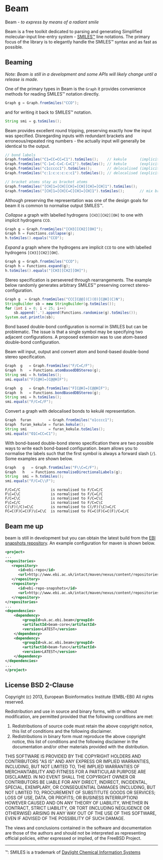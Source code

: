 # Beam

Beam - _to express by means of a radiant smile_ 

Beam is a free toolkit dedicated to parsing and generating Simplified
molecular-input line-entry system - [SMILES&trade;](http://en.wikipedia.org/wiki/Simplified_molecular-input_line-entry_system)
line notations. The primary focus of the library is to elegantly handle the
SMILES&trade; syntax and as fast as possible.

## Beaming

*Note: Beam is still in a development and some APIs will likely change until a release is made.*

One of the primary types in Beam is the `Graph` it provides convenience
methods for reading SMILES&trade; notation directly.

```java
Graph g = Graph.fromSmiles("CCO");
```

and for writing it back to SMILES&trade; notation.

```java
String smi = g.toSmiles();
```

Beam provides excellent round tripping, preserving exactly how the input was
specified. Disregarding inputs with redundant brackets and erroneous/repeated
ring numbers - the actually input will generally be identical to the output.

```java
// bond labels
Graph.fromSmiles("C1=CC=CC=C1").toSmiles();    // kekule      (implicit single bonds)
Graph.fromSmiles("C-1=C-C=C-C=C1").toSmiles(); // kekule      (explicit single bonds)
Graph.fromSmiles("c1ccccc1").toSmiles();       // delocalised (implicit aromatic bonds)
Graph.fromSmiles("c:1:c:c:c:c:c1").toSmiles(); // delocalised (explicit aromatic bonds)

// bracket atoms stay as bracket atoms
Graph.fromSmiles("[CH]1=[CH][CH]=[CH][CH]=[CH]1").toSmiles();
Graph.fromSmiles("[CH]1=[CH]C=C[CH]=[CH]1").toSmiles();       // mix bracket and subset atoms
```

Although preserving the representation was one of the design goals for beam it
is common to normalise output SMILES&trade;.

_Collapse_ a graph with labelled hydrogens `[CH3][CH2][OH]` to one with implicit
hydrogens `CCO`.

```java
Graph g = Graph.fromSmiles("[CH3][CH2][OH]");
Graph h = Functions.collapse(g);
h.toSmiles().equals("CCO");
```

_Expand_ a graph where the hydrogens are implicit `CCO` to one with labelled
hydrogens `[CH3][CH2][OH]`.

```java
Graph g = Graph.fromSmiles("CCO");
Graph h = Functions.expand(g);
h.toSmiles().equals("[CH3][CH2][OH]");
```

Stereo specification is persevered through rearrangements. The example below 
randomly generates arbitrary SMILES&trade; preserving correct stereo-configuration.

```java
Graph g  = Graph.fromSmiles("CCC[C@@](C)(O)[C@H](C)N");
StringBuilder sb = new StringBuilder(g.toSmiles());
for (int i = 0; i < 25; i++)
    sb.append('.').append(Functions.randomise(g).toSmiles());
System.out.println(sb);
```

Bond based double-bond configuration is normal in SMILES but can be problematic.
The issue is that a single symbol may be specifying two adjacent configurations.
A proposed extension was to use atom-based double-bond configuration.

Beam will input, output and convert atom and bond-based double-bond stereo 
specification. 

```java
Graph  g   = Graph.fromSmiles("F/C=C/F");
Graph  h   = Functions.atomBasedDBStereo(g);
String smi = h.toSmiles();
smi.equals("F[C@H]=[C@@H]F");
```

```java
Graph  g   = Graph.fromSmiles("F[C@H]=[C@@H]F");
Graph  h   = Functions.bondBasedDBStereo(g);
String smi = h.toSmiles();
smi.equals("F/C=C/F");
```

Convert a graph with delocalised bonds to kekul&eacute; representation.

```java
Graph  furan        = Graph.fromSmiles("o1cccc1");
Graph  furan_kekule = furan.kekule();
String smi          = furan_kekule.toSmiles();
smi.equals("O1C=CC=C1");
```

With bond-based double-bond stereo specification there are two possible ways to
write each bond-based configuration. beam allows you to normalise the labels such
that the first symbol is always a forward slash (`/`). Some examples are shown
below.

```java
Graph   g   = Graph.fromSmiles("F\\C=C/F");
Graph   h   = Functions.normaliseDirectionalLabels(g);
String  smi = h.toSmiles();
smi.equals("F/C=C\\F");
```

```
F/C=C/C              is normalised to F/C=C/C
F\C=C\C              is normalised to F/C=C/C
F/C=C\C              is normalised to F/C=C\C
F\C=C/C              is normalised to F/C=C\C
C(\F)(/C)=C\C        is normalised to C(/F)(\C)=C/C
FC=C(F)C=C(F)\C=C\C  is normalised to FC=C(F)C=C(F)/C=C/C
```

## Beam me up

beam is still in development but you can obtain the latest build from the [EBI snapshots repository](http://www.ebi.ac.uk/intact/maven/nexus/content/repositories/ebi-repo-snapshots/). An example configuration for maven is shown below.

```xml
<project>
...
<repositories>
   <repository>
      <id>ebi-repo</id>
      <url>http://www.ebi.ac.uk/intact/maven/nexus/content/repositories/ebi-repo/</url>
   </repository>
   <repository>
      <id>ebi-repo-snapshots</id>
      <url>http://www.ebi.ac.uk/intact/maven/nexus/content/repositories/ebi-repo-snapshots/</url>
   </repository>
</repositories>
...
<dependencies>
    <dependency>
        <groupId>uk.ac.ebi.beam</groupId>
        <artifactId>beam-core</artifactId>
        <version>LATEST</version>
    </dependency>
    <dependency>
        <groupId>uk.ac.ebi.beam</groupId>
        <artifactId>beam-func</artifactId>
        <version>LATEST</version>
    </dependency>
</dependencies>
...
</project>
```

## License BSD 2-Clause

Copyright (c) 2013, European Bioinformatics Institute (EMBL-EBI)
All rights reserved.

Redistribution and use in source and binary forms, with or without modification, are permitted provided that the following conditions are met:

 1. Redistributions of source code must retain the above copyright notice, this list of conditions and the following disclaimer.
 2. Redistributions in binary form must reproduce the above copyright notice, this list of conditions and the following disclaimer in the documentation and/or other materials provided with the distribution.

THIS SOFTWARE IS PROVIDED BY THE COPYRIGHT HOLDERS AND CONTRIBUTORS "AS IS" AND ANY EXPRESS OR IMPLIED WARRANTIES, INCLUDING, BUT NOT LIMITED TO, THE IMPLIED WARRANTIES OF MERCHANTABILITY AND FITNESS FOR A PARTICULAR PURPOSE ARE DISCLAIMED. IN NO EVENT SHALL THE COPYRIGHT OWNER OR CONTRIBUTORS BE LIABLE FOR ANY DIRECT, INDIRECT, INCIDENTAL, SPECIAL, EXEMPLARY, OR CONSEQUENTIAL DAMAGES (INCLUDING, BUT NOT LIMITED TO, PROCUREMENT OF SUBSTITUTE GOODS OR SERVICES; LOSS OF USE, DATA, OR PROFITS; OR BUSINESS INTERRUPTION) HOWEVER CAUSED AND ON ANY THEORY OF LIABILITY, WHETHER IN CONTRACT, STRICT LIABILITY, OR TORT (INCLUDING NEGLIGENCE OR OTHERWISE) ARISING IN ANY WAY OUT OF THE USE OF THIS SOFTWARE, EVEN IF ADVISED OF THE POSSIBILITY OF SUCH DAMAGE.

The views and conclusions contained in the software and documentation are those of the authors and should not be interpreted as representing official policies, either expressed or implied, of the FreeBSD Project.

---------------------------------------

&trade;: SMILES is a trademark of [Daylight Chemical Information Systems](http://daylight.com/)
